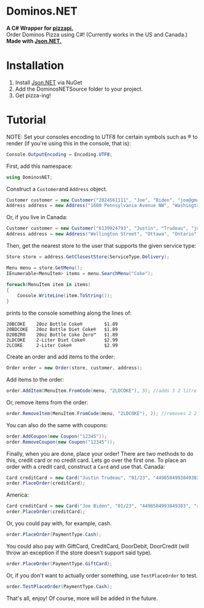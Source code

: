 # Dominos.NET
**A C# Wrapper for [pizzapi.](https://github.com/ggrammar/pizzapi)**<br>
Order Dominos Pizza using C#! (Currently works in the US and Canada.)<br>
**Made with [Json.NET.](https://www.newtonsoft.com/json)**


# Installation
1. Install [Json.NET](https://www.newtonsoft.com/json) via NuGet
2. Add the DominosNETSource folder to your project.
3. Get pizza-ing!

# Tutorial
NOTE: Set your consoles encoding to UTF8 for certain symbols such as ® to render (if you're using this in the console, that is):
```cs
Console.OutputEncoding = Encoding.UTF8;
```
First, add this namespace:
```cs
using DominosNET;
```
Construct a `Customer`and `Address` object.
```cs
Customer customer = new Customer("2024561111", "Joe", "Biden", "joe@gmail.com");
Address address = new Address("1600 Pennsylvania Avenue NW", "Washington", "DC", "20500", Country.US);
```
Or, if you live in Canada:
```cs
Customer customer = new Customer("6139924793", "Justin", "Trudeau", "justin@gmail.com");
Address address = new Address("Wellington Street", "Ottawa", "Ontario", "K1A0A9", Country.CA);
```
Then, get the nearest store to the user that supports the given service type:
```cs
Store store = address.GetClosestStore(ServiceType.Delivery);
```


```cs
Menu menu = store.GetMenu();
IEnumerable<MenuItem> items = menu.SearchMenu("Coke");

foreach(MenuItem item in items)
{
    Console.WriteLine(item.ToString());
}
```
prints to the console something along the lines of:
```
20BCOKE    20oz Bottle Coke®        $1.89
20BDCOKE   20oz Bottle Diet Coke®   $1.89
D20BZRO    20oz Bottle Coke Zero™   $1.89
2LDCOKE    2-Liter Diet Coke®       $2.99
2LCOKE     2-Liter Coke®            $2.99
```

Create an order and add items to the order:
```cs
Order order = new Order(store, customer, address);
``` 
Add items to the order:
```cs
order.AddItem(MenuItem.FromCode(menu, "2LDCOKE"), 3); //adds 3 2 litre diet cokes
```
Or, remove items from the order:
```cs
order.RemoveItem(MenuItem.FromCode(menu, "2LDCOKE"), 2); //removes 2 2 litre diet cokes, leaving you with 1
```
You can also do the same with coupons:
```cs
order.AddCoupon(new Coupon("12345"));
order.RemoveCoupon(new Coupon("12345"));
```
Finally, when you are done, place your order!
There are two methods to do this, credit card or no credit card.
Lets go over the first one. To place an order with a credit card, construct a `Card` and use that.
Canada:
```cs
Card creditCard = new Card("Justin Trudeau", "01/23", "4498584993849383", "456" "K1A0A9");
order.PlaceOrder(creditCard);
```
America:
```cs
Card creditCard = new Card("Joe Biden", "01/23", "4498584993849383", "456" "20500");
order.PlaceOrder(creditCard);
```
Or, you could pay with, for example, cash.
```cs
order.PlaceOrder(PaymentType.Cash);
```
You could also pay with GiftCard, CreditCard, DoorDebit, DoorCredit (will throw an exception if the store doesn't support said type).
```cs
order.PlaceOrder(PaymentType.GiftCard);
```
Or, if you don't want to actually order something, use `TestPlaceOrder` to test.
```cs
order.TestPlaceOrder(PaymentType.Cash);
```
That's all, enjoy! Of course, more will be added in the future.
